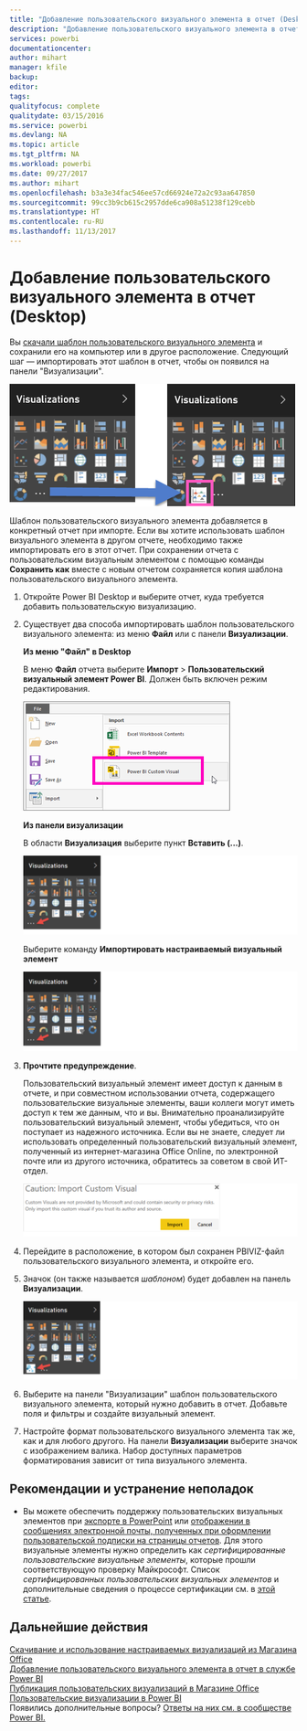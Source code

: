 ```yaml
---
title: "Добавление пользовательского визуального элемента в отчет (Desktop)"
description: "Добавление пользовательского визуального элемента в отчет в Desktop"
services: powerbi
documentationcenter: 
author: mihart
manager: kfile
backup: 
editor: 
tags: 
qualityfocus: complete
qualitydate: 03/15/2016
ms.service: powerbi
ms.devlang: NA
ms.topic: article
ms.tgt_pltfrm: NA
ms.workload: powerbi
ms.date: 09/27/2017
ms.author: mihart
ms.openlocfilehash: b3a3e34fac546ee57cd66924e72a2c93aa647850
ms.sourcegitcommit: 99cc3b9cb615c2957dde6ca908a51238f129cebb
ms.translationtype: HT
ms.contentlocale: ru-RU
ms.lasthandoff: 11/13/2017
---
```

# <a name="add-a-custom-visual-to-a-report-desktop"></a>Добавление пользовательского визуального элемента в отчет (Desktop)
Вы [скачали шаблон пользовательского визуального элемента](service-custom-visuals-office-store.md) и сохранили его на компьютер или в другое расположение.  Следующий шаг — импортировать этот шаблон в отчет, чтобы он появился на панели "Визуализации".

![](media/power-bi-custom-visuals-use/pbi-custom-viz-icon.png)

Шаблон пользовательского визуального элемента добавляется в конкретный отчет при импорте. Если вы хотите использовать шаблон визуального элемента в другом отчете, необходимо также импортировать его в этот отчет. При сохранении отчета с пользовательским визуальным элементом с помощью команды **Сохранить как** вместе с новым отчетом сохраняется копия шаблона пользовательского визуального элемента.

1. Откройте Power BI Desktop и выберите отчет, куда требуется добавить пользовательскую визуализацию.   
2. Существует два способа импортировать шаблон пользовательского визуального элемента: из меню **Файл** или с панели **Визуализации**.
   
    **Из меню "Файл" в Desktop**
   
    В меню **Файл** отчета выберите **Импорт** &gt; **Пользовательский визуальный элемент Power BI**. Должен быть включен режим редактирования.    
   
      ![](media/power-bi-custom-visuals-use/power-bi-import.png)
   
    **Из панели визуализации**
   
    В области **Визуализация** выберите пункт **Вставить (...)**.    
   
      ![](media/power-bi-custom-visuals-use/insertpane.png)
   
    Выберите команду **Импортировать настраиваемый визуальный элемент**  
   
      ![](media/power-bi-custom-visuals-use/insertpane.png)
3. **Прочтите предупреждение**.
   
    Пользовательский визуальный элемент имеет доступ к данным в отчете, и при совместном использовании отчета, содержащего пользовательские визуальные элементы, ваши коллеги могут иметь доступ к тем же данным, что и вы. Внимательно проанализируйте пользовательский визуальный элемент, чтобы убедиться, что он поступает из надежного источника. Если вы не знаете, следует ли использовать определенный пользовательский визуальный элемент, полученный из интернет-магазина Office Online, по электронной почте или из другого источника, обратитесь за советом в свой ИТ-отдел.
   
    ![](media/power-bi-custom-visuals-use/caution.png)
4. Перейдите в расположение, в котором был сохранен PBIVIZ-файл пользовательского визуального элемента, и откройте его.
5. Значок (он также называется *шаблоном*) будет добавлен на панель **Визуализации**.
   
    ![](media/power-bi-custom-visuals-use/visualuse.png)
6. Выберите на панели "Визуализации" шаблон пользовательского визуального элемента, который нужно добавить в отчет. Добавьте поля и фильтры и создайте визуальный элемент.
7. Настройте формат пользовательского визуального элемента так же, как и для любого другого.  На панели **Визуализации** выберите значок с изображением валика. Набор доступных параметров форматирования зависит от типа визуального элемента.

## <a name="considerations-and-troubleshooting"></a>Рекомендации и устранение неполадок
* Вы можете обеспечить поддержку пользовательских визуальных элементов при [экспорте в PowerPoint](service-publish-to-powerpoint.md) или [отображении в сообщениях электронной почты, полученных при оформлении пользовательской подписки на страницы отчетов](service-report-subscribe.md). Для этого визуальные элементы нужно определить как *сертифицированные пользовательские визуальные элементы*, которые прошли соответствующую проверку Майкрософт.  Список *сертифицированных пользовательских визуальных элементов* и дополнительные сведения о процессе сертификации см. в [этой статье](power-bi-custom-visuals-certified.md).

## <a name="next-steps"></a>Дальнейшие действия
[Скачивание и использование настраиваемых визуализаций из Магазина Office](service-custom-visuals-office-store.md)  
[Добавление пользовательского визуального элемента в отчет в службе Power BI](power-bi-report-add-custom-visual.md)  
[Публикация пользовательских визуализаций в Магазине Office](developer/office-store.md)  
[Пользовательские визуализации в Power BI](power-bi-custom-visuals.md)  
Появились дополнительные вопросы? [Ответы на них см. в сообществе Power BI.](http://community.powerbi.com/)

